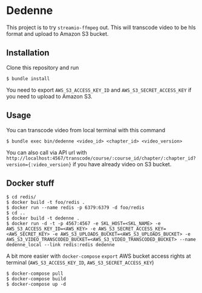 # Dedenne

This project is to try `streamio-ffmpeg` out. This will transcode video to be hls format and upload to Amazon S3 bucket.

## Installation

Clone this repository and run

    $ bundle install

You need to export `AWS_S3_ACCESS_KEY_ID` and `AWS_S3_SECRET_ACCESS_KEY` if you need to upload to Amazon S3.

## Usage

You can transcode video from local terminal with this command

    $ bundle exec bin/dedenne <video_id> <chapter_id> <video_version>

You can also call via API url with `http://localhost:4567/transcode/course/:course_id/chapter/:chapter_id?version={:video_version}` if you have already video on S3 bucket.

## Docker stuff

    $ cd redis/
    $ docker build -t foo/redis .
    $ docker run --name redis -p 6379:6379 -d foo/redis
    $ cd ..
    $ docker build -t dedenne .
    $ docker run -d -t -p 4567:4567 -e SKL_HOST=<SKL_NAME> -e AWS_S3_ACCESS_KEY_ID=<AWS_KEY> -e AWS_S3_SECRET_ACCESS_KEY=<AWS_SECRET_KEY> -e AWS_S3_UPLOADS_BUCKET=<AWS_S3_UPLOADS_BUCKET> -e AWS_S3_VIDEO_TRANSCODED_BUCKET=<AWS_S3_VIDEO_TRANSCODED_BUCKET> --name dedenne_local --link redis:redis dedenne

A bit more easier with `docker-compose`
`export` AWS bucket access rights at terminal (`AWS_S3_ACCESS_KEY_ID`, `AWS_S3_SECRET_ACCESS_KEY`)

    $ docker-compose pull
    $ docker-compose build
    $ docker-compose up -d
